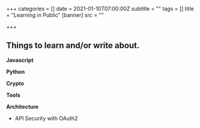 +++
categories = []
date = 2021-01-10T07:00:00Z
subtitle = ""
tags = []
title = "Learning in Public"
[banner]
src = ""

+++
## Things to learn and/or write about.

**Javascript**

**Python**

**Crypto**

**Tools**

**Architecture**

* API Security with OAuth2